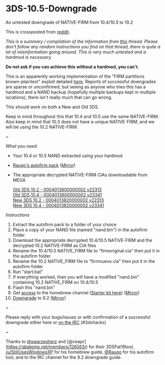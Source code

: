 # 3DS-10.5-Downgrade
An untested downgrade of NATIVE-FIRM from 10.4/10.5 to 10.2

This is crossposted from [reddit](https://www.reddit.com/r/3dshacks/comments/43fj8t/wip_hardmod_users_only_an_untested_downgrade_of/).

*This is a summary / compilation of the information from [this](https://gbatemp.net/threads/possible-leadway-to-downgrade-10-5-0-30u.412735/) thread. Please don't follow any random instructions you find on that thread, there is quite a lot of misinformation going around. This is very much untested and a hardmod is necessary.*

**Do not ask if you can achieve this without a hardmod, you can't.**

This is an apparently working implementation of the "FIRM partitions known-plaintext" exploit detailed [here](https://www.3dbrew.org/wiki/3DS_System_Flaws). Reports of successful downgrades are sparse or unconfirmed, but seeing as anyone who tries this has a hardmod and a NAND backup (hopefully multiple backups kept in multiple locations), there isn't really much that can go wrong.

This should work on both a New and Old 3DS.

Keep in mind throughout this that 10.4 and 10.5 use the same NATIVE-FIRM. Also keep in mind that 10.3 does not have a unique NATIVE-FIRM, and we will be using the 10.2 NATIVE-FIRM.

~

*What you need:*

* Your 10.4 or 10.5 NAND extracted using your hardmod
* [Raugo's autofirm pack](https://mega.nz/#!8lFwxaTA!uxag4JB3wFgI6nPwrwWuwU8lKYsGxO7AjfpARr0Q8HQ) ([Mirror](https://mega.nz/#!MxMzRQKa!b3rugzgHvvMpmBkOKv_ZDW0CvZnRVnfjPpW2JSbFAx8))
* The appropriate decrypted NATIVE-FIRM CIAs downloadable from MEGA
    
    [Old 3DS 10.2 - 0004013800000002 v22313](https://mega.nz/#!osNSEJyL!jqfQJlhwTqmHLxvGfRyXNNUffgM0ze3ZTLdSf7MtkMk)    
    [Old 3DS 10.4 - 0004013800000002 v23341](https://mega.nz/#!Us1CFaKK!pU-bG9Esg30LINlasTP43Sei6aDNnTIzh1ojwECKOrU)    
    [New 3DS 10.2 - 0004013820000002 v22313](https://mega.nz/#!tg9gUJKI!3ETGUCmWB_AKYlK5mKJhfMaNJoO_0gqEMFQTi0_65eM)    
    [New 3DS 10.4 - 0004013820000002 v23341](https://mega.nz/#!t90AiCga!anu5UenuD-uEm6z14n680rQThEgViAsytWh5ZuTa_hc)    

*Instructions*

1. Extract the autofirm pack to a folder of your choice
2. Place a copy of your NAND file (named "nand.bin") in the autofirm folder
3. Download the appropriate decrypted 10.4/10.5 NATIVE-FIRM and the decrypted 10.2 NATIVE-FIRM as CIA files
4. Rename the 10.4/10.5 NATIVE_FIRM file to "firmoriginal.cia" then put it in the autofirm folder
5. Rename the 10.2 NATIVE_FIRM file to "firmnuevo.cia" then put it in the autofirm folder
6. Run "start.bat"
7. If everything worked, then you will have a modified "nand.bin" containing 10.2 NATIVE_FIRM on 10.4/10.5
8. Flash this "nand.bin"
9. Get [access](http://corbindavenport.com/?p=403&new1) to the homebrew channel ([Starter kit here](https://smealum.github.io/ninjhax2/starter.zip)) ([Mirror](https://mega.nz/#!MsUmSJ6b!tp8gNdd7oo9Q3aX3TUFiMoN9e-lfU-1Zx4t0t26UlwM))
10. [Downgrade](http://pastebin.com/m5C0jrVP) to 9.2 ([Mirror](http://pastebin.com/r0xZSgvZ))

~

Please reply with your bugs/issues or with confirmation of a successful downgrade either here or [on the IRC](https://www.rizon.net/chat) (#3dshacks)

~

Thanks to [@swarzesherz](https://gbatemp.net/members/swarzesherz.347970/) and [@ceapr]    (https://gbatemp.net/members/126563/) for their 3DSFat16tool, [/u/StillUsesWindowsXP](https://reddit.com/u/StillUsesWindowsXP) for his homebrew guide, [@Raugo](https://gbatemp.net/members/raugo.356694/) for his autofirm tool, and to the IRC channel for the 9.2 downgrade guide.
